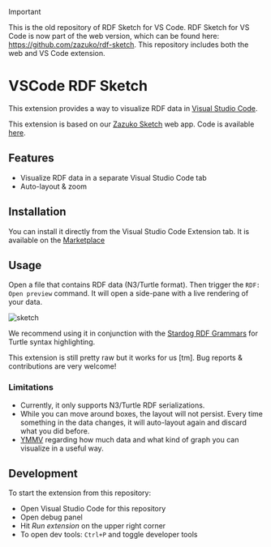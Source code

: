 > [!IMPORTANT]  
> This is the old repository of RDF Sketch for VS Code. RDF Sketch for VS Code is now part of the web version, which can be found here: https://github.com/zazuko/rdf-sketch. This repository includes both the web and VS Code extension.

# VSCode RDF Sketch

This extension provides a way to visualize RDF data in [Visual Studio Code](https://code.visualstudio.com).

This extension is based on our [Zazuko Sketch](https://sketch.zazuko.com/) web app. Code is available [here](https://github.com/zazuko/rdf-sketch).

## Features

* Visualize RDF data in a separate Visual Studio Code tab
* Auto-layout & zoom

## Installation

You can install it directly from the Visual Studio Code Extension tab. It is available on the [Marketplace](https://marketplace.visualstudio.com/items?itemName=Zazuko.vscode-rdf-sketch)

## Usage

Open a file that contains RDF data (N3/Turtle format). Then trigger the `RDF: Open preview` command. It will open a side-pane with a live rendering of your data.

![sketch](https://user-images.githubusercontent.com/8033981/160698016-d3fc7652-5187-4ad5-96db-565026cb0dc7.gif)


We recommend using it in conjunction with the [Stardog RDF Grammars](https://marketplace.visualstudio.com/items?itemName=stardog-union.stardog-rdf-grammars) for Turtle syntax highlighting.

This extension is still pretty raw but it works for us [tm]. Bug reports & contributions are very welcome!

### Limitations

* Currently, it only supports N3/Turtle RDF serializations.
* While you can move around boxes, the layout will not persist. Every time something in the data changes, it will auto-layout again and discard what you did before.
* [YMMV](https://www.urbandictionary.com/define.php?term=ymmv) regarding how much data and what kind of graph you can visualize in a useful way.

## Development

To start the extension from this repository:

- Open Visual Studio Code for this repository
- Open debug panel
- Hit *Run extension* on the upper right corner
- To open dev tools: `Ctrl+P` and toggle developer tools
